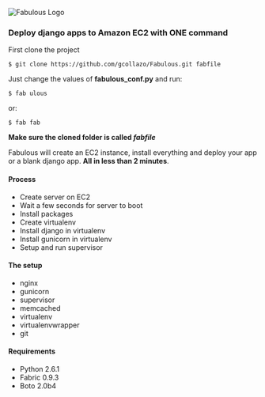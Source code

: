 ![Fabulous Logo](http://i.imgur.com/IMyr4.png "Fabulous")
### Deploy django apps to Amazon EC2 with ONE command

First clone the project
    
    $ git clone https://github.com/gcollazo/Fabulous.git fabfile

Just change the values of __fabulous_conf.py__ and run:    

    $ fab ulous

or:

    $ fab fab
    
__Make sure the cloned folder is called *fabfile*__

Fabulous will create an EC2 instance, install everything and deploy your app or a blank django app. __All in less than 2 minutes__.

#### Process
* Create server on EC2
* Wait a few seconds for server to boot
* Install packages
* Create virtualenv
* Install django in virtualenv
* Install gunicorn in virtualenv
* Setup and run supervisor

#### The setup
* nginx
* gunicorn
* supervisor
* memcached
* virtualenv
* virtualenvwrapper
* git

#### Requirements
* Python 2.6.1
* Fabric 0.9.3
* Boto 2.0b4
